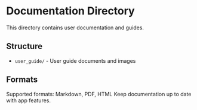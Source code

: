 # Documentation Directory

This directory contains user documentation and guides.

## Structure
- `user_guide/` - User guide documents and images

## Formats
Supported formats: Markdown, PDF, HTML
Keep documentation up to date with app features.
